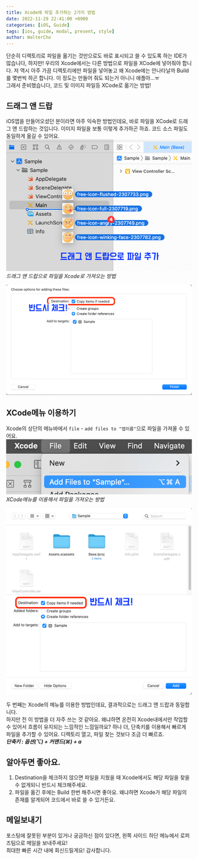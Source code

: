 ```yaml
---
title: Xcode에 파일 추가하는 2가지 방법
date: 2022-11-29 22:41:00 +0900
categories: [iOS, Guide]
tags: [ios, guide, modal, present, style]
author: WalterCho
---
```


단순히 디렉토리로 파일을 옮기는 것만으로도 바로 표시되고 쓸 수 있도록 하는 IDE가 많습니다, 하지만! 우리의 Xcode에서는 다른 방법으로 파일을 XCode에 넣어줘야 합니다. 저 역시 아주 가끔 디렉토리에만 파일을 넣어놓고 왜 Xcode에는 안나타날까 Build를 몇번씩 하곤 합니다. 이 정도는 만들어 줘도 되는거 아니니 애플아...ㅠ<br>
그래서 준비했습니다, 코드 및 이미지 파일등 XCode로 옮기는 방법!

## 드래그 앤 드랍
iOS앱을 만들어오셨던 분이라면 아주 익숙한 방법인데요, 바로 파일을 XCode로 드래그 앤 드랍하는 것입니다. 이미지 파일을 보통 이렇게 추가하곤 하죠. 코드 소스 파일도 동일하게 옮길 수 있어요.
![drag n drop to move files](/post_img/20221121/drag_n_drap.png)
_드래그 앤 드랍으로 파일을 Xcode로 가져오는 방법_

![copy items window](/post_img/20221129/copy_items.png)

## XCode메뉴 이용하기
Xcode의 상단의 메뉴바에서 `file` - `add files to "앱이름"`으로 파일을 가져올 수 있어요.
![using_menu_in_xcode](/post_img/20221129/using_menu_in_xcode.png)
_XCode메뉴를 이용해서 파일을 가져오는 방법_

![copty_items2](/post_img/20221129/copty_items2.png)

두 번째는 Xcode의 메뉴를 이용한 방법인데요, 결과적으로는 드래그 앤 드랍과 동일합니다.<br>
하지만 전 이 방법을 더 자주 쓰는 것 같아요. 왜냐하면 온전히 Xcode내에서만 작업할 수 있어서 흐름이 유지되는 느낌적인 느낌일까요? 하나 더, 단축키를 이용해서 빠르게 파일을 추가할 수 있어요. 디렉토리 열고, 파일 찾는 것보다 조금 더 빠르죠.<br>
***단축키 : 옵션(⌥) + 커맨드(⌘) + a***

## 알아두면 좋아요.
1. Destination을 체크하지 않으면 파일을 지웠을 때 Xcode에서도 해당 파일을 찾을 수 없게되니 반드시 체크해주세요.
2. 파일을 옮긴 후에는 Build 한번 해주시면 좋아요. 왜냐하면 Xcode가 해당 파일의 존재를 알게되어 코드에서 바로 쓸 수 있거든요.

## 메일보내기
포스팅에 잘못된 부분이 있거나 궁금하신 점이 있다면, 왼쪽 사이드 하단 메뉴에서 로퍼즈팀으로 메일을 보내주세요!<br>
최대한 빠른 시간 내에 회신드릴게요! 감사합니다.